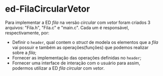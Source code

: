 # ed-FilaCircularVetor

Para implementar a ED _fila_ na versão _circular_ com _vetor_ foram criados 3 arquivos: "Fila.h", "Fila.c" e "main.c". Cada um é responsável, respectivamente, por:

* Definir o `header`, qual contem o _struct_ de modela os elementos que a _fila_ vai possuir e também as operações(funções) que podemos realizar sobre a _fila_;
* Fornecer as implementação das operações definidas no `header`;
* Fornecer uma interface de interação com o usuário para assim, podermos utilizar a ED _fila circular_ com _vetor_.
